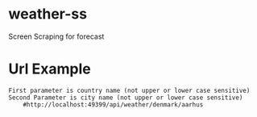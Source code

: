 # weather-ss
Screen Scraping for forecast

# Url Example

	First parameter is country name (not upper or lower case sensitive)
	Second Parameter is city name (not upper or lower case sensitive) 
		#http://localhost:49399/api/weather/denmark/aarhus
